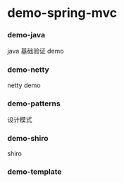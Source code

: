 demo-spring-mvc
===============

### demo-java

java 基础验证 demo

### demo-netty

netty demo

### demo-patterns

设计模式

### demo-shiro

shiro

### demo-template



